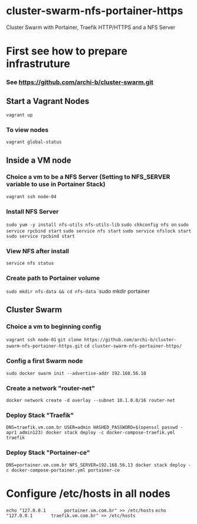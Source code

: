 # cluster-swarm-nfs-portainer-https
Cluster Swarm with Portainer, Traefik HTTP/HTTPS and a NFS Server

# First see how to prepare infrastruture
### See https://github.com/archi-b/cluster-swarm.git

## Start a Vagrant Nodes
`vagrant up`
### To view nodes
`vagrant global-status`

## Inside a VM node
### Choice a vm to be a NFS Server (Setting to NFS_SERVER variable to use in Portainer Stack)
`vagrant ssh node-04`
### Install NFS Server
`sudo yum -y install nfs-utils nfs-utils-lib`
`sudo chkconfig nfs on`
`sudo service rpcbind start`
`sudo service nfs start`
`sudo service nfslock start`
`sudo service rpcbind start`
### View NFS after install
`service nfs status`
### Create path to Portainer volume
`sudo mkdir nfs-data && cd nfs-data`
`sudo mkdir portainer

## Cluster Swarm
### Choice a vm to beginning config
`vagrant ssh node-01`
`git clone https://github.com/archi-b/cluster-swarm-nfs-portainer-https.git`
`cd cluster-swarm-nfs-portainer-https/`

### Config a first Swarm node
`sudo docker swarm init --advertise-addr 192.168.56.10`
### Create a network "router-net"
`docker network create -d overlay --subnet 10.1.0.0/16 router-net`
### Deploy Stack "Traefik"
`DNS=traefik.vm.com.br USER=admin HASHED_PASSWORD=$(openssl passwd -apr1 admin123) docker stack deploy -c docker-compose-traefik.yml traefik`
### Deploy Stack "Portainer-ce"
`DNS=portainer.vm.com.br NFS_SERVER=192.168.56.13 docker stack deploy -c docker-compose-portainer.yml portainer-ce`

# Configure /etc/hosts in all nodes
`echo "127.0.0.1       portainer.vm.com.br" >> /etc/hosts`
`echo "127.0.0.1       traefik.vm.com.br" >> /etc/hosts`